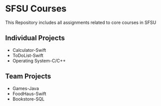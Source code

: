 # SFSU Courses
This Repository includes all assignments related to core courses in SFSU

## Individual Projects
* Calculator-Swift
* ToDoList-Swift
* Operating System-C/C++

## Team Projects
* Games-Java
* FoodHaus-Swift
* Bookstore-SQL

